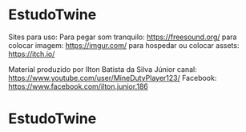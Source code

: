 # EstudoTwine
Sites para uso:
	Para pegar som tranquilo: https://freesound.org/ 
	para colocar imagem: https://imgur.com/
	para hospedar ou colocar assets: https://itch.io/
	
Material produzido por Ilton Batista da Silva Júnior
canal: https://www.youtube.com/user/MineDutyPlayer123/
Facebook: https://www.facebook.com/ilton.junior.186

# EstudoTwine
